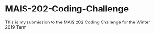 # MAIS-202-Coding-Challenge
This is my submission to the MAIS 202 Coding Challenge for the Winter 2019 Term
